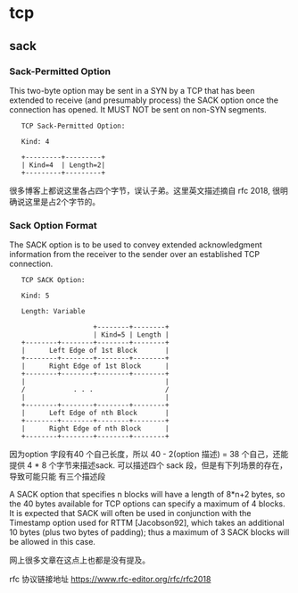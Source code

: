 # tcp
## sack

### Sack-Permitted Option
This two-byte option may be sent in a SYN by a TCP that has been
   extended to receive (and presumably process) the SACK option once the
   connection has opened.  It MUST NOT be sent on non-SYN segments.

       TCP Sack-Permitted Option:

       Kind: 4

       +---------+---------+
       | Kind=4  | Length=2|
       +---------+---------+
很多博客上都说这里各占四个字节，误认子弟。这里英文描述摘自 rfc 2018, 很明确说这里是占2个字节的。

### Sack Option Format
   The SACK option is to be used to convey extended acknowledgment
   information from the receiver to the sender over an established TCP
   connection.

       TCP SACK Option:

       Kind: 5

       Length: Variable

                         +--------+--------+
                         | Kind=5 | Length |
       +--------+--------+--------+--------+
       |      Left Edge of 1st Block       |
       +--------+--------+--------+--------+
       |      Right Edge of 1st Block      |
       +--------+--------+--------+--------+
       |                                   |
       /            . . .                  /
       |                                   |
       +--------+--------+--------+--------+
       |      Left Edge of nth Block       |
       +--------+--------+--------+--------+
       |      Right Edge of nth Block      |
       +--------+--------+--------+--------+

因为option 字段有40 个自己长度，所以 40 - 2(option 描述) = 38 个自己，还能提供 4 * 8 个字节来描述sack.
可以描述四个 sack 段，但是有下列场景的存在，导致可能只能 有三个描述段

   A SACK option that specifies n blocks will have a length of 8*n+2
   bytes, so the 40 bytes available for TCP options can specify a
   maximum of 4 blocks.  It is expected that SACK will often be used in
   conjunction with the Timestamp option used for RTTM [Jacobson92],
   which takes an additional 10 bytes (plus two bytes of padding); thus
   a maximum of 3 SACK blocks will be allowed in this case.
   
网上很多文章在这点上也都是没有提及。

rfc 协议链接地址
https://www.rfc-editor.org/rfc/rfc2018
